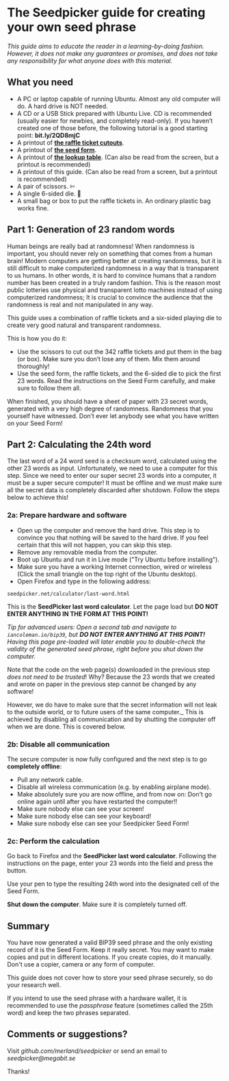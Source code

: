 # The Seedpicker guide for creating your own seed phrase

_This guide aims to educate the reader in a learning-by-doing fashion. However, it does not make any guarantees or
promises, and does not take any responsibility for what anyone does with this material._

## What you need

- A PC or laptop capable of running Ubuntu. Almost any old computer will do. A hard drive is NOT needed.
- A CD or a USB Stick prepared with Ubuntu Live. CD is recommended (usually easier for newbies, and completely
  read-only). If you haven’t created one of those before, the following tutorial is a good starting point:
  **bit.ly/2QD8mjC**
- A printout of **[the raffle ticket cutouts](SeedPicker_Ticket_Cutouts.pdf)**.
- A printout of **[the seed form](SeedPicker_Seed_Form.pdf)**.
- A printout of **[the lookup table](SeedPicker_Lookup_Table.pdf)**.
  (Can also be read from the screen, but a printout is recommended)
- A printout of this guide. (Can also be read from a screen, but a printout is recommended)
- A pair of scissors. ✄
- A single 6-sided die. 🎲
- A small bag or box to put the raffle tickets in. An ordinary plastic bag works fine.

## Part 1: Generation of 23 random words

Human beings are really bad at randomness! When randomness is important, you should never rely on something that comes
from a human brain!
Modern computers are getting better at creating randomness, but it is still difficult to make computerized randomness
in a way that is transparent to us humans. In other words, it is hard to convince humans that a random number has been
created in a truly random fashion. This is the reason most public lotteries use physical and transparent lotto machines
instead of using computerized randomness; It is crucial to convince the audience that the randomness is real and not
manipulated in any way.

This guide uses a combination of raffle tickets and a six-sided playing die to create very good natural and transparent
randomness.

This is how you do it:

- Use the scissors to cut out the 342 raffle tickets and put them in the bag (or box). Make sure you don’t lose any of
  them. Mix them around thoroughly!
- Use the seed form, the raffle tickets, and the 6-sided die to pick the first 23 words. Read the instructions on the
  Seed Form carefully, and make sure to follow them all.

When finished, you should have a sheet of paper with 23 secret words, generated with a very high degree of randomness.
Randomness that you yourself have witnessed. Don’t ever let anybody see what you have written on your Seed Form!

## Part 2: Calculating the 24th word

The last word of a 24 word seed is a checksum word, calculated using the other 23 words as input. Unfortunately, we need
to use a computer for this step. Since we need to enter our super secret 23 words into a computer, it must be a super
secure computer! It must be offline and we must make sure all the secret data is completely discarded after shutdown.
Follow the steps below to achieve this!

### 2a: Prepare hardware and software

- Open up the computer and remove the hard drive. This step is to convince you that nothing will be saved to the hard
  drive. If you feel certain that this will not happen, you can skip this step.
- Remove any removable media from the computer.
- Boot up Ubuntu and run it in Live mode ("Try Ubuntu before installing").
- Make sure you have a working Internet connection, wired or wireless (Click the small triangle on the top right of the
  Ubuntu desktop).
- Open Firefox and type in the following address:

`seedpicker.net/calculator/last-word.html`

This is the **SeedPicker last word calculator**. Let the page load but **DO NOT ENTER ANYTHING IN THE FORM AT THIS
POINT!**

_Tip for advanced users: Open a second tab and navigate to `iancoleman.io/bip39`, but **DO NOT ENTER ANYTHING AT
THIS POINT!**
Having this page pre-loaded will later enable you to double-check the validity of the generated seed phrase, right
before you shut down the computer._

Note that the code on the web page(s) downloaded in the previous step _does not need to be trusted_!
Why? Because the 23 words that we created and wrote on paper in the previous step cannot be changed by any software!

However, we do have to make sure that the secret information will not leak to the outside world, or to future users of
the same computer.\_ This is achieved by disabling all communication and by shutting the computer off when we are done.
This is covered below.

### 2b: Disable all communication

The secure computer is now fully configured and the next step is to go **completely offline**:

- Pull any network cable.
- Disable all wireless communication (e.g. by enabling airplane mode).
- Make absolutely sure you are now offline, and from now on: Don't go online again until after you have restarted the
  computer!!
- Make sure nobody else can see your screen!
- Make sure nobody else can see your keyboard!
- Make sure nobody else can see your Seedpicker Seed Form!

### 2c: Perform the calculation

Go back to Firefox and the **SeedPicker last word calculator**. Following the instructions on the page, enter your 23
words into the field and press the button.

Use your pen to type the resulting 24th word into the designated cell of the Seed Form.

**Shut down the computer**. Make sure it is completely turned off.

## Summary

You have now generated a valid BIP39 seed phrase and the only existing record of it is the Seed Form. Keep it really
secret. You may want to make copies and put in different locations. If you create copies, do it manually. Don't use a
copier, camera or any form of computer.

This guide does not cover how to store your seed phrase securely, so do your research well.

If you intend to use the seed phrase with a hardware wallet, it is recommended to use the _passphrase_ feature
(sometimes called the 25th word) and keep the two phrases separated.

## Comments or suggestions?

Visit _github.com/merland/seedpicker_ or send an email to _seedpicker@megabit.se_

Thanks!

